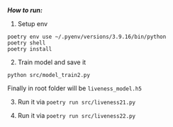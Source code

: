 ***How to run:***

1. Setup env
```
poetry env use ~/.pyenv/versions/3.9.16/bin/python
poetry shell
poetry install
```
2. Train model and save it

```
python src/model_train2.py
```
Finally in root folder will be `liveness_model.h5`

3. Run it via `poetry run src/liveness21.py`

4. Run it via `poetry run src/liveness22.py`
